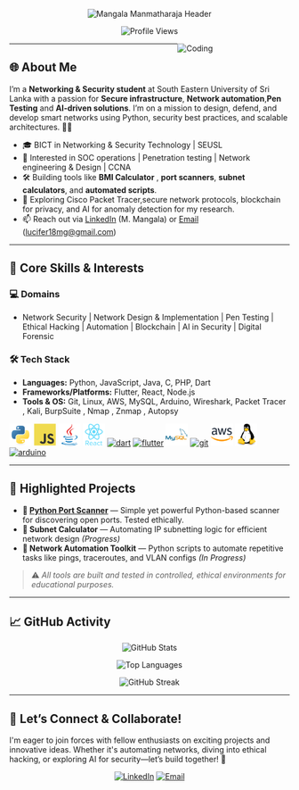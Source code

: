 <p align="center">
  <img src="https://capsule-render.vercel.app/api?type=waving&color=0E75B6&height=200&section=header&text=Hi%20there!%20I'm%20Mangala%20Manmatharaja%20👋&fontSize=35&fontColor=ffffff&animation=twinkling" alt="Mangala Manmatharaja Header"/>
</p>

<p align="center">
  <img src="https://komarev.com/ghpvc/?username=mangala-manmatharaja&label=Profile%20Views&color=0e75b6&style=flat" alt="Profile Views" />
</p>
<img width="40%" align="right" alt="Coding" src="https://t4.ftcdn.net/jpg/03/13/40/45/360_F_313404541_e9YZ3pht6oEEkMXuhxTboqXA2B2ShNnC.jpg" />


---

## 🌐 About Me
I’m a **Networking & Security student** at South Eastern University of Sri Lanka with a passion for **Secure infrastructure**, **Network automation**,**Pen Testing** and **AI-driven solutions**. I’m on a mission to design, defend, and develop smart networks using Python, security best practices, and scalable architectures. 🚀🔐

- 🎓 BICT in Networking & Security Technology | SEUSL
- 💼 Interested in SOC operations | Penetration testing | Network engineering & Design | CCNA
- 🛠️ Building tools like **BMI Calculator** , **port scanners**, **subnet calculators**, and **automated scripts**.
- 📡 Exploring Cisco Packet Tracer,secure network protocols, blockchain for privacy, and AI for anomaly detection for my research.
- 📫 Reach out via [LinkedIn](www.linkedin.com/in/m-mangala-045a10229) (M. Mangala) or [Email](lucifer18mg@gmail.com) (lucifer18mg@gmail.com)

---

## 🧠 Core Skills & Interests

### 💻 Domains
- Network Security | Network Design & Implementation | Pen Testing | Ethical Hacking | Automation | Blockchain | AI in Security | Digital Forensic 

### 🛠️ Tech Stack
- **Languages:** Python, JavaScript, Java, C, PHP, Dart
- **Frameworks/Platforms:** Flutter, React, Node.js
- **Tools & OS:** Git, Linux, AWS, MySQL, Arduino, Wireshark, Packet Tracer , Kali, BurpSuite , Nmap , Znmap , Autopsy

<p align="left">
  <a href="https://www.python.org" target="_blank" rel="noreferrer"><img src="https://raw.githubusercontent.com/devicons/devicon/master/icons/python/python-original.svg" alt="python" width="40" height="40"/></a>
  <a href="https://developer.mozilla.org/en-US/docs/Web/JavaScript" target="_blank" rel="noreferrer"><img src="https://raw.githubusercontent.com/devicons/devicon/master/icons/javascript/javascript-original.svg" alt="javascript" width="40" height="40"/></a>
  <a href="https://www.java.com" target="_blank" rel="noreferrer"><img src="https://raw.githubusercontent.com/devicons/devicon/master/icons/java/java-original.svg" alt="java" width="40" height="40"/></a>
  <a href="https://reactjs.org/" target="_blank" rel="noreferrer"><img src="https://raw.githubusercontent.com/devicons/devicon/master/icons/react/react-original-wordmark.svg" alt="react" width="40" height="40"/></a>
  <a href="https://dart.dev" target="_blank" rel="noreferrer"><img src="https://www.vectorlogo.zone/logos/dartlang/dartlang-icon.svg" alt="dart" width="40" height="40"/></a>
  <a href="https://flutter.dev" target="_blank" rel="noreferrer"><img src="https://www.vectorlogo.zone/logos/flutterio/flutterio-icon.svg" alt="flutter" width="40" height="40"/></a>
  <a href="https://www.mysql.com/" target="_blank" rel="noreferrer"><img src="https://raw.githubusercontent.com/devicons/devicon/master/icons/mysql/mysql-original-wordmark.svg" alt="mysql" width="40" height="40"/></a>
  <a href="https://git-scm.com/" target="_blank" rel="noreferrer"><img src="https://www.vectorlogo.zone/logos/git-scm/git-scm-icon.svg" alt="git" width="40" height="40"/></a>
  <a href="https://aws.amazon.com" target="_blank" rel="noreferrer"><img src="https://raw.githubusercontent.com/devicons/devicon/master/icons/amazonwebservices/amazonwebservices-original-wordmark.svg" alt="aws" width="40" height="40"/></a>
  <a href="https://www.linux.org/" target="_blank" rel="noreferrer"><img src="https://raw.githubusercontent.com/devicons/devicon/master/icons/linux/linux-original.svg" alt="linux" width="40" height="40"/></a>
  <a href="https://www.arduino.cc/" target="_blank" rel="noreferrer"><img src="https://cdn.worldvectorlogo.com/logos/arduino-1.svg" alt="arduino" width="40" height="40"/></a>
</p>

---

## 🚀 Highlighted Projects
- **🔎 [Python Port Scanner](https://github.com/mangala-manmatharaja/port-scanner)** — Simple yet powerful Python-based scanner for discovering open ports. Tested ethically.
- **🧮 Subnet Calculator** — Automating IP subnetting logic for efficient network design *(Progress)*
- **🔧 Network Automation Toolkit** — Python scripts to automate repetitive tasks like pings, traceroutes, and VLAN configs *(In Progress)*

> ⚠️ *All tools are built and tested in controlled, ethical environments for educational purposes.*

---

## 📈 GitHub Activity
<p align="center">
  <img src="https://github-readme-stats.vercel.app/api?username=Mangala-Manmatharaja&show_icons=true&theme=tokyonight&locale=en" alt="GitHub Stats" />
</p>
<p align="center">
  <img src="https://github-readme-stats.vercel.app/api/top-langs?username=Mangala-Manmatharaja&show_icons=true&locale=en&layout=compact&theme=tokyonight" alt="Top Languages" />
</p>
<p align="center">
  <img src="https://github-readme-streak-stats.herokuapp.com/?user=Mangala-Manmatharaja&theme=tokyonight" alt="GitHub Streak" />
</p>

---

## 🤝 Let’s Connect & Collaborate!
I'm eager to join forces with fellow enthusiasts on exciting projects and innovative ideas. Whether it's automating networks, diving into ethical hacking, or exploring AI for security—let’s build together! 💬

<p align="center">
  <a href="www.linkedin.com/in/m-mangala-045a10229" target="_blank"><img src="https://img.shields.io/badge/LinkedIn-0A66C2?style=for-the-badge&logo=linkedin&logoColor=white" alt="LinkedIn"></a>
  <a href="lucifer18mg@gmail.com"><img src="https://img.shields.io/badge/Email-D14836?style=for-the-badge&logo=gmail&logoColor=white" alt="Email"></a>
</p>

